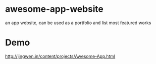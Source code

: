 # awesome-app-website
an app website, can be used as a portfolio and list most featured works
# Demo
http://jingwen.in/content/projects/Awesome-App.html
